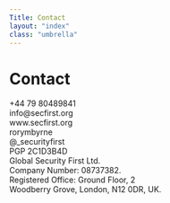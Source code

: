 ```yaml
---
Title: Contact
layout: "index"
class: "umbrella"
---
```

<div class="intro">
  <div class="container">
    <div class="row">
      <div class="col-12">
        <div class="d-none d-lg-block spacer-top100"></div>
        <h1 class="">Contact</h1>
        <div class="row spacer-bottom100">
            <div class="col-6">
                <div class="mask">
                    <div class="contacts-list"><div>
                        <i class="fas fa-mobile"></i>
                            <span>+44 79 80489841</span>
                        </div>
                        <div>
                            <i class="fas fa-envelope"></i>
                            <span>info@secfirst.org</span>
                        </div>
                        <div>
                            <i class="fas fa-globe"></i>
                            <span>www.secfirst.org</span>
                        </div>
                    </div>
                </div>
            </div>
            <div class="col-6">
                <div class="mask">
                    <div class="contacts-list"><div>
                        <div>
                            <i class="fab fa-skype"></i>
                            <span>rorymbyrne</span>
                        </div>
                        <div>
                            <i class="fab fa-twitter"></i>
                            <span>@_securityfirst</span>
                        </div>
                        <div>
                            <i class="fas fa-lock"></i>
                            <span>PGP 2C1D3B4D</span>
                        </div>
                    </div>
                </div>
            </div>
        </div>
        </div>
        </div>
        </div>
  </div>
</div>

<div class="text-center spacer-top100 spacer-bottom100">

<div class="contacts-data">
    <div class="contacts-data-item">
        Global Security First Ltd.<br/>Company Number: 08737382.
    </div>
    <div class="contacts-data-item">
    Registered Office: Ground Floor, 2 <br/>Woodberry Grove, London, N12 0DR, UK.
    </div>
</div>

</div>